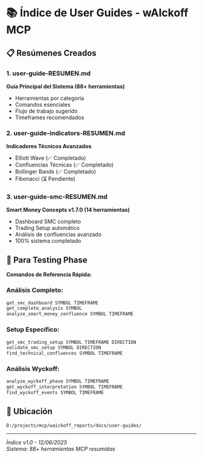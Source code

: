 # 📚 Índice de User Guides - wAIckoff MCP

## 📋 Resúmenes Creados

### 1. **user-guide-RESUMEN.md**
**Guía Principal del Sistema (88+ herramientas)**
- Herramientas por categoría
- Comandos esenciales
- Flujo de trabajo sugerido
- Timeframes recomendados

### 2. **user-guide-indicators-RESUMEN.md**  
**Indicadores Técnicos Avanzados**
- Elliott Wave (✅ Completado)
- Confluencias Técnicas (✅ Completado)
- Bollinger Bands (✅ Completado)
- Fibonacci (⏳ Pendiente)

### 3. **user-guide-smc-RESUMEN.md**
**Smart Money Concepts v1.7.0 (14 herramientas)**
- Dashboard SMC completo
- Trading Setup automático
- Análisis de confluencias avanzado
- 100% sistema completado

## 🎯 Para Testing Phase

**Comandos de Referencia Rápida:**

### **Análisis Completo:**
```bash
get_smc_dashboard SYMBOL TIMEFRAME
get_complete_analysis SYMBOL
analyze_smart_money_confluence SYMBOL TIMEFRAME
```

### **Setup Específico:**
```bash
get_smc_trading_setup SYMBOL TIMEFRAME DIRECTION
validate_smc_setup SYMBOL DIRECTION
find_technical_confluences SYMBOL TIMEFRAME
```

### **Análisis Wyckoff:**
```bash
analyze_wyckoff_phase SYMBOL TIMEFRAME
get_wyckoff_interpretation SYMBOL TIMEFRAME
find_wyckoff_events SYMBOL TIMEFRAME
```

## 📁 Ubicación
`D:/projects/mcp/waickoff_reports/docs/user-guides/`

---

*Índice v1.0 - 12/06/2025*  
*Sistema: 88+ herramientas MCP resumidas*